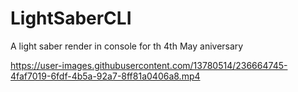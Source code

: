 # LightSaberCLI
 A light saber render in console for th 4th May aniversary


https://user-images.githubusercontent.com/13780514/236664745-4faf7019-6fdf-4b5a-92a7-8ff81a0406a8.mp4

